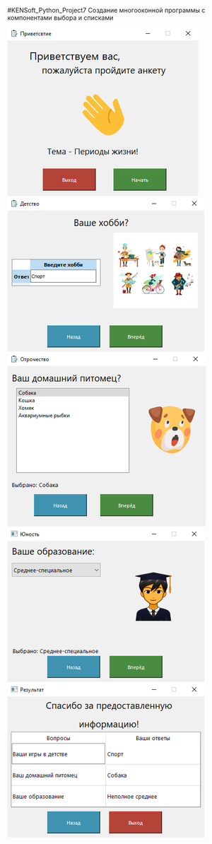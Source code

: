 #KENSoft_Python_Project7
Создание многооконной программы с компонентами выбора и списками <br />

![Screenshot](screenshot1.png)
![Screenshot](screenshot2.png)
![Screenshot](screenshot3.png)
![Screenshot](screenshot4.png)
![Screenshot](screenshot5.png)
